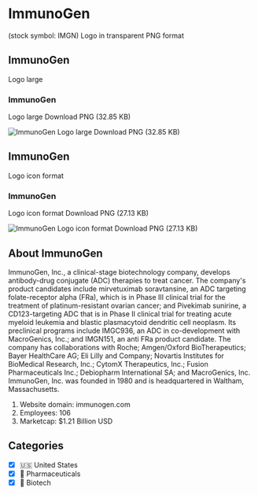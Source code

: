 # ImmunoGen
 (stock symbol: IMGN) Logo in transparent PNG format

## ImmunoGen
 Logo large

### ImmunoGen
 Logo large Download PNG (32.85 KB)

![ImmunoGen
 Logo large Download PNG (32.85 KB)](/img/orig/IMGN_BIG-ca055fc9.png)

## ImmunoGen
 Logo icon format

### ImmunoGen
 Logo icon format Download PNG (27.13 KB)

![ImmunoGen
 Logo icon format Download PNG (27.13 KB)](/img/orig/IMGN-adc58a6f.png)

## About ImmunoGen


ImmunoGen, Inc., a clinical-stage biotechnology company, develops antibody-drug conjugate (ADC) therapies to treat cancer. The company's product candidates include mirvetuximab soravtansine, an ADC targeting folate-receptor alpha (FRa), which is in Phase III clinical trial for the treatment of platinum-resistant ovarian cancer; and Pivekimab sunirine, a CD123-targeting ADC that is in Phase II clinical trial for treating acute myeloid leukemia and blastic plasmacytoid dendritic cell neoplasm. Its preclinical programs include IMGC936, an ADC in co-development with MacroGenics, Inc.; and IMGN151, an anti FRa product candidate. The company has collaborations with Roche; Amgen/Oxford BioTherapeutics; Bayer HealthCare AG; Eli Lilly and Company; Novartis Institutes for BioMedical Research, Inc.; CytomX Therapeutics, Inc.; Fusion Pharmaceuticals Inc.; Debiopharm International SA; and MacroGenics, Inc. ImmunoGen, Inc. was founded in 1980 and is headquartered in Waltham, Massachusetts.

1. Website domain: immunogen.com
2. Employees: 106
3. Marketcap: $1.21 Billion USD


## Categories
- [x] 🇺🇸 United States
- [x] 💊 Pharmaceuticals
- [x] 🧬 Biotech
